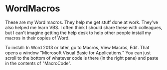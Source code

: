 # WordMacros
These are my Word macros. They help me get stuff done at work. They've also helped me learn VBS.
I often think I should share these with colleagues, but I can't imagine getting the help desk to help other people install my macros in their copies of Word.

To install:  In Word 2013 or later, go to Macros, View Macros, Edit. That opens a window "Microsoft Visual Basic for Applications."
You can just scroll to the bottom of whatever code is there (in the right pane) and paste in the contents of "MacroCode".
